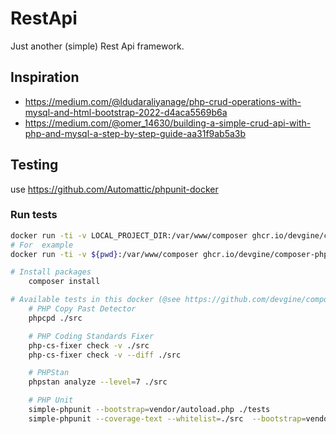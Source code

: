 # RestApi
Just another (simple) Rest Api framework.

## Inspiration
- https://medium.com/@ldudaraliyanage/php-crud-operations-with-mysql-and-html-bootstrap-2022-d4aca5569b6a  
- https://medium.com/@omer_14630/building-a-simple-crud-api-with-php-and-mysql-a-step-by-step-guide-aa31f9ab5a3b

## Testing
use https://github.com/Automattic/phpunit-docker

### Run tests
```bash
docker run -ti -v LOCAL_PROJECT_DIR:/var/www/composer ghcr.io/devgine/composer-php:latest sh
# For  example
docker run -ti -v ${pwd}:/var/www/composer ghcr.io/devgine/composer-php:v2-php7.4-alpine sh

# Install packages
    composer install

# Available tests in this docker (@see https://github.com/devgine/composer-php) 
    # PHP Copy Past Detector
    phpcpd ./src

    # PHP Coding Standards Fixer
    php-cs-fixer check -v ./src
    php-cs-fixer check -v --diff ./src

    # PHPStan
    phpstan analyze --level=7 ./src

    # PHP Unit
    simple-phpunit --bootstrap=vendor/autoload.php ./tests
    simple-phpunit --coverage-text --whitelist=./src  --bootstrap=vendor/autoload.php ./tests
```
